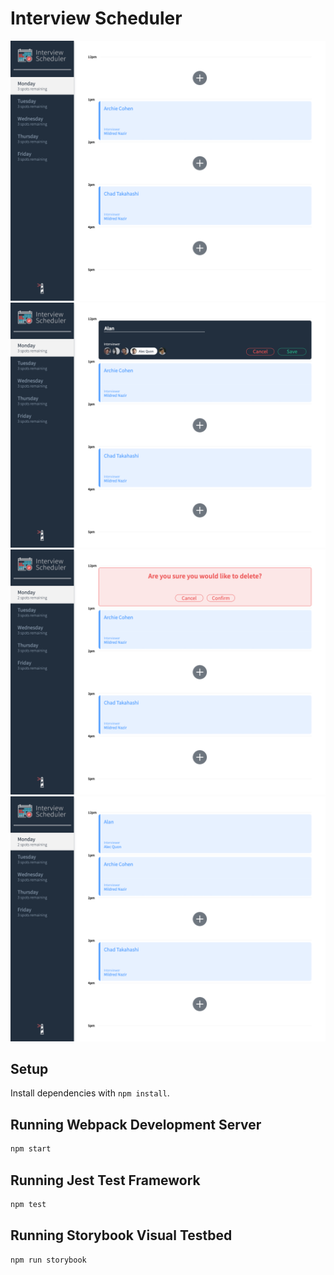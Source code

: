 # Interview Scheduler

!["ScreenShot"](https://github.com/agxcd/scheduler/blob/master/doc/scheduler-1.png)
!["ScreenShot"](https://github.com/agxcd/scheduler/blob/master/doc/scheduler-2.png)
!["ScreenShot"](https://github.com/agxcd/scheduler/blob/master/doc/scheduler-3.png)
!["ScreenShot"](https://github.com/agxcd/scheduler/blob/master/doc/scheduler-4.png)

## Setup

Install dependencies with `npm install`.

## Running Webpack Development Server

```sh
npm start
```

## Running Jest Test Framework

```sh
npm test
```

## Running Storybook Visual Testbed

```sh
npm run storybook
```
